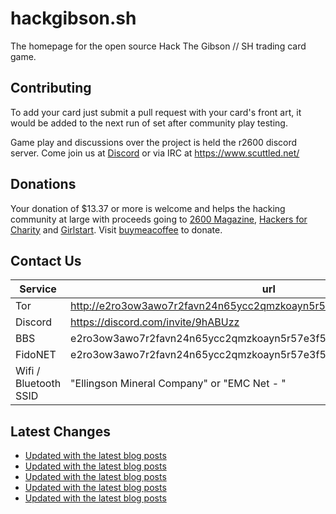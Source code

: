 # hackgibson.sh
The homepage for the open source Hack The Gibson // SH trading card game.


## Contributing

To add your card just submit a pull request with your card's front art, it would be added to the next run of set after community play testing.

Game play and discussions over the project is held the r2600 discord server. Come join us at [Discord](https://discord.com/invite/9hABUzz) or via IRC at https://www.scuttled.net/


## Donations

Your donation of $13.37 or more is welcome and helps the hacking community at large with proceeds going to [2600 Magazine](https://2600.com/), [Hackers for Charity](https://hackersforcharity.org) and [Girlstart](https://girlstart.org).  Visit [buymeacoffee](https://www.buymeacoffee.com/hackgibson.sh) to donate.


## Contact Us

Service | url
-|-
Tor | http://e2ro3ow3awo7r2favn24n65ycc2qmzkoayn5r57e3f56nvjwdcgg32ad.onion
Discord | https://discord.com/invite/9hABUzz
BBS | e2ro3ow3awo7r2favn24n65ycc2qmzkoayn5r57e3f56nvjwdcgg32ad.onion:23
FidoNET | e2ro3ow3awo7r2favn24n65ycc2qmzkoayn5r57e3f56nvjwdcgg32ad.onion:24554
Wifi / Bluetooth SSID | "Ellingson Mineral Company" or "EMC Net - <fidonet address>"

## Latest Changes
<!-- BLOG-POST-LIST:START -->
- [Updated with the latest blog posts](https://github.com/DFW2600/hackgibson.sh/commit/376f90ff8cc7605f3c1f4346955e94b5362db89d)
- [Updated with the latest blog posts](https://github.com/DFW2600/hackgibson.sh/commit/ffed51807bc0ef4d3cd84fc3d8e8897b8f01eb84)
- [Updated with the latest blog posts](https://github.com/DFW2600/hackgibson.sh/commit/d334d26e007df618897f8052ca2192d9096148a6)
- [Updated with the latest blog posts](https://github.com/DFW2600/hackgibson.sh/commit/79280b426ab4f2c7f6eb939b9d799d2c411fecfd)
- [Updated with the latest blog posts](https://github.com/DFW2600/hackgibson.sh/commit/0dc09f3d26de2e6421b54a428c9d3fb2c3259e92)
<!-- BLOG-POST-LIST:END -->
